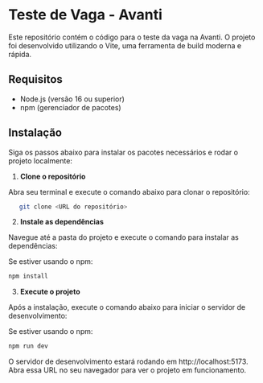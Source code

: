 # Teste de Vaga - Avanti

Este repositório contém o código para o teste da vaga na Avanti. O projeto foi desenvolvido utilizando o Vite, uma ferramenta de build moderna e rápida.

## Requisitos

- Node.js (versão 16 ou superior)
- npm (gerenciador de pacotes)

## Instalação

Siga os passos abaixo para instalar os pacotes necessários e rodar o projeto localmente:

1. **Clone o repositório**

Abra seu terminal e execute o comando abaixo para clonar o repositório:

```bash
   git clone <URL do repositório>
```

2. **Instale as dependências**

Navegue até a pasta do projeto e execute o comando para instalar as dependências:

Se estiver usando o npm:

```bash
npm install
```

3. **Execute o projeto**

Após a instalação, execute o comando abaixo para iniciar o servidor de desenvolvimento:

Se estiver usando o npm:

```bash
npm run dev
```

O servidor de desenvolvimento estará rodando em http://localhost:5173. Abra essa URL no seu navegador para ver o projeto em funcionamento.
